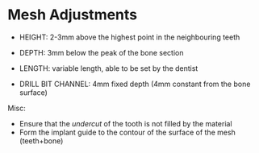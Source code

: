 # Mesh Adjustments

- HEIGHT: 2-3mm above the highest point in the neighbouring teeth
- DEPTH: 3mm below the peak of the bone section
- LENGTH: variable length, able to be set by the dentist

- DRILL BIT CHANNEL: 4mm fixed depth (4mm constant from the bone surface)

Misc:
- Ensure that the _undercut_ of the tooth is not filled by the material
- Form the implant guide to the contour of the surface of the mesh (teeth+bone)
